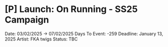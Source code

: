 # [P] Launch: On Running - SS25 Campaign

Date: 03/02/2025 → 07/02/2025
Days To Event: -259
Deadline: January 13, 2025
Artist: FKA twigs
Status: TBC